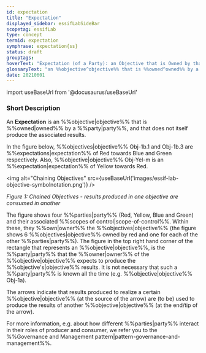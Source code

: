 ```yaml
---
id: expectation
title: "Expectation"
displayed_sidebar: essifLabSideBar
scopetag: essifLab
type: concept
termid: expectation
symphrase: expectation{ss}
status: draft
grouptags:
hoverText: "Expectation (of a Party): an Objective that is Owned by that Party, and that does not itself produce the associated results."
glossaryText: "an %%objective^objective%% that is %%owned^owned%% by a %%party^party%%, and that does not itself produce the associated results."
date: 20210601
---
```


import useBaseUrl from '@docusaurus/useBaseUrl'

### Short Description
An **Expectation** is an %%objective|objective%% that is %%owned|owned%% by a %%party|party%%, and that does not itself produce the associated results.

In the figure below, %%objectives|objective%% Obj-1b.1 and Obj-1b.3 are %%expectations|expectation%% of Red towards Blue and Green respectively. Also, %%objective|objective%% Obj-Yel-m is an %%expectation|expectation%% of Yellow towards Red.

<img
  alt="Chaining Objectives"
  src={useBaseUrl('images/essif-lab-objective-symbolnotation.png')}
/>

*Figure 1: Chained Objectives - results produced in one objective are consumed in another*

The figure shows four %%parties|party%% (Red, Yellow, Blue and Green) and their associated %%scopes of control|scope-of-control%%. Within these, they %%own|owner%% the %%objectives|objective%% (the figure shows 6 %%objectives|objective%% owned by red and one for each of the other %%parties|party%%). The figure in the top right hand corner of the rectangle that represents an %%objective|objective%%, is the %%party|party%% that the %%owner|owner%% of the %%objective|objective%% expects to produce the %%objective's|objective%% results. It is not necessary that such a %%party|party%% is known all the time (e.g. %%objective|objective%% Obj-1a).

The arrows indicate that results produced to realize a certain %%objective|objective%% (at the source of the arrow) are (to be) used to produce the results of another %%objective|objective%% (at the end/tip of the arrow).

For more information, e.g. about how different %%parties|party%% interact in their roles of producer and consumer, we refer you to the %%Governance and Management pattern|pattern-governance-and-management%%.